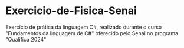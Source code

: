 # Exercicio-de-Fisica-Senai
Exercício de prática da linguagem C#, realizado durante o curso "Fundamentos da linguagem de C#" oferecido pelo Senai no programa "Qualifica 2024"
